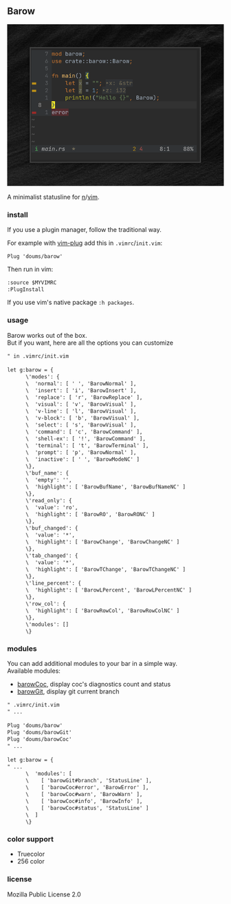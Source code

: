 ## Barow

![barow](./img/barow.png)

A minimalist statusline for [n](https://neovim.io/)/[vim](https://www.vim.org/).

### install
If you use a plugin manager, follow the traditional way.

For example with [vim-plug](https://github.com/junegunn/vim-plug) add this in `.vimrc`/`init.vim`:
```
Plug 'doums/barow'
```

Then run in vim:
```
:source $MYVIMRC
:PlugInstall
```
If you use vim's native package `:h packages`.

### usage
Barow works out of the box.\
But if you want, here are all the options you can customize
```
" in .vimrc/init.vim

let g:barow = {
      \'modes': {
      \  'normal': [ ' ', 'BarowNormal' ],
      \  'insert': [ 'i', 'BarowInsert' ],
      \  'replace': [ 'r', 'BarowReplace' ],
      \  'visual': [ 'v', 'BarowVisual' ],
      \  'v-line': [ 'l', 'BarowVisual' ],
      \  'v-block': [ 'b', 'BarowVisual' ],
      \  'select': [ 's', 'BarowVisual' ],
      \  'command': [ 'c', 'BarowCommand' ],
      \  'shell-ex': [ '!', 'BarowCommand' ],
      \  'terminal': [ 't', 'BarowTerminal' ],
      \  'prompt': [ 'p', 'BarowNormal' ],
      \  'inactive': [ ' ', 'BarowModeNC' ]
      \},
      \'buf_name': {
      \  'empty': '',
      \  'highlight': [ 'BarowBufName', 'BarowBufNameNC' ]
      \},
      \'read_only': {
      \  'value': 'ro',
      \  'highlight': [ 'BarowRO', 'BarowRONC' ]
      \},
      \'buf_changed': {
      \  'value': '*',
      \  'highlight': [ 'BarowChange', 'BarowChangeNC' ]
      \},
      \'tab_changed': {
      \  'value': '*',
      \  'highlight': [ 'BarowTChange', 'BarowTChangeNC' ]
      \},
      \'line_percent': {
      \  'highlight': [ 'BarowLPercent', 'BarowLPercentNC' ]
      \},
      \'row_col': {
      \  'highlight': [ 'BarowRowCol', 'BarowRowColNC' ]
      \},
      \'modules': []
      \}
```

### modules
You can add additional modules to your bar in a simple way.\
Available modules:
- [barowCoc](https://github.com/doums/barowCoc), display coc's diagnostics count and status
- [barowGit](https://github.com/doums/barowGit), display git current branch

```
" .vimrc/init.vim
" ...

Plug 'doums/barow'
Plug 'doums/barowGit'
Plug 'doums/barowCoc'
" ...

let g:barow = {
" ...
      \  'modules': [
      \    [ 'barowGit#branch', 'StatusLine' ],
      \    [ 'barowCoc#error', 'BarowError' ],
      \    [ 'barowCoc#warn', 'BarowWarn' ],
      \    [ 'barowCoc#info', 'BarowInfo' ],
      \    [ 'barowCoc#status', 'StatusLine' ]
      \  ]
      \}
```

### color support
- Truecolor
- 256 color

### license
Mozilla Public License 2.0
